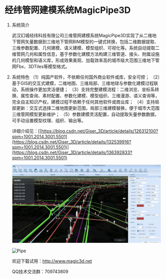 # 经纬管网建模系统MagicPipe3D
    
1. 系统简介

    武汉幻城经纬科技有限公司三维管网建模系统MagicPipe3D实现了从二维地下管网矢量数据到三维地下管网BIM模型的一键式转换，包括二维数据提取、三维参数配置、几何建模、语义建模、模型组织、可视化等。系统自动提取二维管网几何和属性信息，基于参数化建模方法构建三维管道、接头、附属设施的几何模型和语义库，形成效果美观、加载效率高的城市级大范围三维地下管网Fbx、3DTiles等模型格式。

2. 系统特色
    （1）纯国产软件，不依赖任何国外商业软件或库，安全可控；
    （2）基于GIS的交互式建模，二维地图、三维局部、三维地球与参数化建模过程联动，系统操作更加灵活便捷；
    （3）支持完整建模流程：二维浏览、坐标系转换、属性查询、素材配置、参数化建模、模型组织、三维漫游、语义查询等，完全自主知识产权，建模过程不依赖于任何其他软件或商业库；
    （4）支持局部更新：交互式选择二维地图更新范围，局部三维建模替换，便于城市大范围三维管网模型更新维护；
    （5）参数建模灵活配置，自动提取矢量参数数据，可手动设置模型纹理、组织、输出等。
    
    详细介绍见：[[https://blog.csdn.net/Giser_3D/article/details/126312100?spm=1001.2014.3001.5501](https://blog.csdn.net/Giser_3D/article/details/132539916?spm=1001.2014.3001.5501)](https://blog.csdn.net/Giser_3D/article/details/136392833?spm=1001.2014.3001.5501)
    
    ![Image text](https://github.com/MagicUrban/MagicPipe3D/blob/main/MagicPipe3D建模效果.jpg)

   ![Pipe](https://github.com/MagicUrban/MagicPipe3D/assets/56432942/16bb5221-4b1e-4a70-a5d5-e6c2ca1b30b5)

   
    欢迎下载试用：http://www.magic3d.net
    
    QQ技术交流群：709743809
